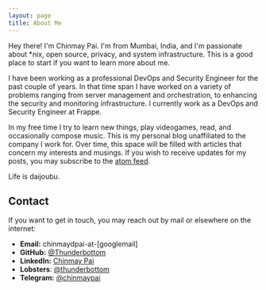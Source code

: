 ```yaml
---
layout: page
title: About Me
---
```


Hey there! I'm Chinmay Pai. I'm from Mumbai, India, and I'm passionate about *nix, open source, privacy, and system infrastructure. This is a good place to start if you want to learn more about me.

I have been working as a professional DevOps and Security Engineer for the past couple of years. In that time span I have worked on a variety of problems ranging from server management and orchestration, to enhancing the security and monitoring infrastructure. I currently work as a DevOps and Security Engineer at Frappe.

In my free time I try to learn new things, play videogames, read, and occasionally compose music. This is my personal blog unaffiliated to the company I work for. Over time, this space will be filled with articles that concern my interests and musings. If you wish to receive updates for my posts, you may subscribe to the [atom feed](/atom.xml).

Life is daijoubu.

## Contact

If you want to get in touch, you may reach out by mail or elsewhere on the internet:

- **Email:** chinmaydpai-at-[googlemail]
- **GitHub:** [@Thunderbottom](https://github.com/Thunderbottom)
- **LinkedIn:** [Chinmay Pai](https://linkedin.com/in/chinmaydpai)
- **Lobsters**: [@thunderbottom](https://lobste.rs/u/thunderbottom)
- **Telegram:** [@chinmaypai](http://t.me/chinmaypai)
